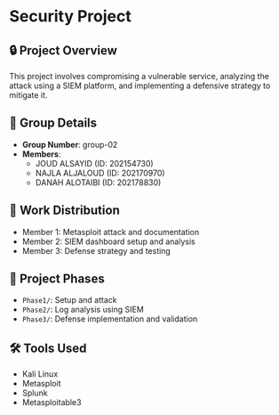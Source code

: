 # Security Project

## 🔒 Project Overview
This project involves compromising a vulnerable service, analyzing the attack using a SIEM platform, and implementing a defensive strategy to mitigate it.

## 👥 Group Details
- **Group Number**: group-02 
- **Members**:
  - JOUD ALSAYID (ID: 202154730)
  - NAJLA ALJALOUD (ID: 202170970)
  - DANAH ALOTAIBI (ID: 202178830)

## 🧠 Work Distribution
- Member 1: Metasploit attack and documentation
- Member 2: SIEM dashboard setup and analysis
- Member 3: Defense strategy and testing

## 📁 Project Phases
- `Phase1/`: Setup and attack
- `Phase2/`: Log analysis using SIEM
- `Phase3/`: Defense implementation and validation

## 🛠️ Tools Used
- Kali Linux
- Metasploit
- Splunk
- Metasploitable3
